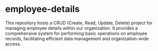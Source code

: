 # employee-details
This repository hosts a CRUD (Create, Read, Update, Delete) project for managing employee details within our organization. It provides a comprehensive system for performing basic operations on employee records, facilitating efficient data management and organization-wide access.

